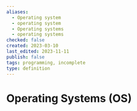```yaml
---
aliases:
  - Operating system
  - operating system
  - Operating systems
  - operating systems
checked: false
created: 2023-03-10
last_edited: 2023-11-11
publish: false
tags: programming, incomplete
type: definition
---
```

# Operating Systems (OS)
